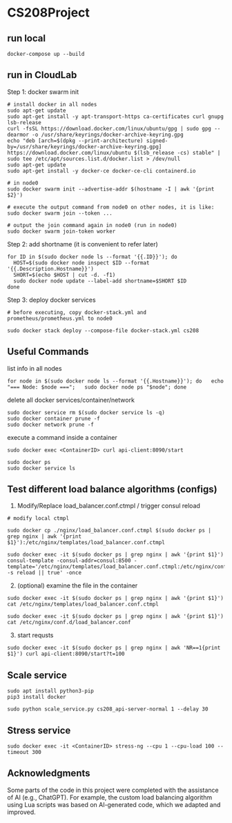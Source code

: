 # CS208Project

## run local
```shell
docker-compose up --build
```

## run in CloudLab

Step 1: docker swarm init
```shell
# install docker in all nodes
sudo apt-get update
sudo apt-get install -y apt-transport-https ca-certificates curl gnupg lsb-release
curl -fsSL https://download.docker.com/linux/ubuntu/gpg | sudo gpg --dearmor -o /usr/share/keyrings/docker-archive-keyring.gpg
echo "deb [arch=$(dpkg --print-architecture) signed-by=/usr/share/keyrings/docker-archive-keyring.gpg] https://download.docker.com/linux/ubuntu $(lsb_release -cs) stable" | sudo tee /etc/apt/sources.list.d/docker.list > /dev/null
sudo apt-get update
sudo apt-get install -y docker-ce docker-ce-cli containerd.io

# in node0
sudo docker swarm init --advertise-addr $(hostname -I | awk '{print $2}')

# execute the output command from node0 on other nodes, it is like:
sudo docker swarm join --token ...

# output the join command again in node0 (run in node0)
sudo docker swarm join-token worker
```

Step 2: add shortname (it is convenient to refer later)
```shell
for ID in $(sudo docker node ls --format '{{.ID}}'); do
  HOST=$(sudo docker node inspect $ID --format '{{.Description.Hostname}}')
  SHORT=$(echo $HOST | cut -d. -f1)
  sudo docker node update --label-add shortname=$SHORT $ID
done
```

Step 3: deploy docker services
```shell
# before executing, copy docker-stack.yml and prometheus/prometheus.yml to node0

sudo docker stack deploy --compose-file docker-stack.yml cs208
```

## Useful Commands

list info in all nodes
```shell
for node in $(sudo docker node ls --format '{{.Hostname}}'); do   echo "=== Node: $node ===";   sudo docker node ps "$node"; done
```

delete all docker services/container/network
```shell
sudo docker service rm $(sudo docker service ls -q)
sudo docker container prune -f
sudo docker network prune -f
```

execute a command inside a container
```shell
sudo docker exec <ContainerID> curl api-client:8090/start
```

```shell
sudo docker ps
sudo docker service ls
```

## Test different load balance algorithms (configs)
1. Modify/Replace load_balancer.conf.ctmpl / trigger consul reload
```shell
# modify local ctmpl

sudo docker cp ./nginx/load_balancer.conf.ctmpl $(sudo docker ps | grep nginx | awk '{print $1}'):/etc/nginx/templates/load_balancer.conf.ctmpl

sudo docker exec -it $(sudo docker ps | grep nginx | awk '{print $1}') consul-template -consul-addr=consul:8500 -template='/etc/nginx/templates/load_balancer.conf.ctmpl:/etc/nginx/conf.d/load_balancer.conf:openresty -s reload || true' -once
```

2. (optional) examine the file in the container
```shell
sudo docker exec -it $(sudo docker ps | grep nginx | awk '{print $1}') cat /etc/nginx/templates/load_balancer.conf.ctmpl

sudo docker exec -it $(sudo docker ps | grep nginx | awk '{print $1}') cat /etc/nginx/conf.d/load_balancer.conf
```

3. start requsts
```shell
sudo docker exec -it $(sudo docker ps | grep nginx | awk 'NR==1{print $1}') curl api-client:8090/start?t=100
```



## Scale service
```shell
sudo apt install python3-pip
pip3 install docker

sudo python scale_service.py cs208_api-server-normal 1 --delay 30
```

## Stress service 
```shell
sudo docker exec -it <ContainerID> stress-ng --cpu 1 --cpu-load 100 --timeout 300
```

## Acknowledgments
Some parts of the code in this project were completed with the assistance of AI (e.g., ChatGPT). For example, the custom load balancing algorithm using Lua scripts was based on AI-generated code, which we adapted and improved.  